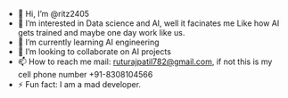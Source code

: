 - 👋 Hi, I’m @ritz2405
- 👀 I’m interested in Data science and AI, well it facinates me Like how AI gets trained and maybe one day work like us.
- 🌱 I’m currently learning AI engineering
- 💞️ I’m looking to collaborate on AI projects
- 📫 How to reach me mail: ruturajpatil782@gmail.com, if not this is my cell phone number +91-8308104566
- ⚡ Fun fact: I am a mad developer.

<!---
ritz2405/ritz2405 is a ✨ special ✨ repository because its `README.md` (this file) appears on your GitHub profile.
You can click the Preview link to take a look at your changes.
--->
